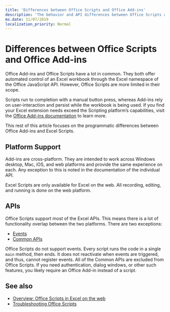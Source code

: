```yaml
---
title: 'Differences between Office Scripts and Office Add-ins'
description: 'The behavior and API differences between Office Scripts and Office Add-ins.'
ms.date: 11/07/2019
localization_priority: Normal
---
```


# Differences between Office Scripts and Office Add-ins

Office Add-ins and Office Scripts have a lot in common. They both offer automated control of an Excel workbook through the Excel namespace of the Office JavaScript API. However, Office Scripts are more limited in their scope.

Scripts run to completion with a manual button press, whereas Add-ins rely on user-interaction and persist while the workbook is being used. If you find your Excel extension needs exceed the Scripting platform’s capabilities, visit the [Office Add-ins documentation](/office/dev/add-ins) to learn more.

This rest of this article focuses on the programmatic differences between Office Add-ins and Excel Scripts.

## Platform Support

Add-ins are cross-platform. They are intended to work across Windows desktop, Mac, iOS, and web platforms and provide the same experience on each. Any exception to this is noted in the documentation of the individual API.

Excel Scripts are only available for Excel on the web. All recording, editing, and running is done on the web platform.

## APIs

Office Scripts support most of the Excel APIs. This means there is a lot of functionality overlap between the two platforms. There are two exceptions:

- [Events](/office/dev/add-ins/excel/excel-add-ins-events)
- [Common APIs](/javascript/api/office)

Office Scripts do not support events. Every script runs the code in a single `main` method, then ends. It does not reactivate when events are triggered, and thus, cannot register events.
All of the Common APIs are excluded from Office Scripts. If you need authentication, dialog windows, or other such features, you likely require an Office Add-in instead of a script.

## See also

- [Overview: Office Scripts in Excel on the web](../overview/overview.md)
- [Troubleshooting Office Scripts](../testing/troubleshooting.md)